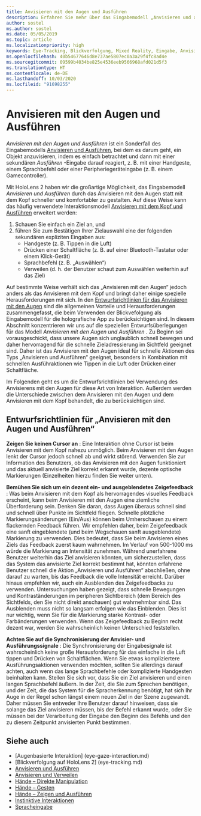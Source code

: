 ```yaml
---
title: Anvisieren mit den Augen und Ausführen
description: Erfahren Sie mehr über das Eingabemodell „Anvisieren und ausführen“, eine Art des Anvisierens und Bestätigens, bei dem das Anvisieren aus einem einfachen Blick auf ein Objekt besteht.
author: sostel
ms.author: sostel
ms.date: 05/05/2019
ms.topic: article
ms.localizationpriority: high
keywords: Eye-Tracking, Blickverfolgung, Mixed Reality, Eingabe, Anvisieren mit den Augen, Zielen mit den Augen, HoloLens 2, Blickgestützte Auswahl
ms.openlocfilehash: 40b54677646d8e737ae5807ec0a3a29f4fc8ad4e
ms.sourcegitcommit: 09599b4034be825e4536eeb9566968afd021d5f3
ms.translationtype: HT
ms.contentlocale: de-DE
ms.lasthandoff: 10/03/2020
ms.locfileid: "91698255"
---
```

# <a name="eye-gaze-and-commit"></a>Anvisieren mit den Augen und Ausführen
_Anvisieren mit den Augen und Ausführen_ ist ein Sonderfall des Eingabemodells [Anvisieren und Ausführen](gaze-and-commit.md), bei dem es darum geht, ein Objekt anzuvisieren, indem es einfach betrachtet und dann mit einer sekundären _Ausführen_ -Eingabe darauf reagiert, z. B. mit einer Handgeste, einem Sprachbefehl oder einer Peripheriegeräteingabe (z. B. einem Gamecontroller). 

Mit HoloLens 2 haben wir die großartige Möglichkeit, das Eingabemodell _Anvisieren und Ausführen_ durch das Anvisieren mit den Augen statt mit dem Kopf schneller und komfortabler zu gestalten. Auf diese Weise kann das häufig verwendete Interaktionsmodell [Anvisieren mit dem Kopf und Ausführen](gaze-and-commit.md) erweitert werden: 
1. Schauen Sie einfach ein Ziel an, und 
2. führen Sie zum Bestätigen Ihrer Zielauswahl eine der folgenden sekundären expliziten Eingaben aus:  
   - Handgeste (z. B. Tippen in die Luft)
   - Drücken einer Schaltfläche (z. B. auf einer Bluetooth-Tastatur oder einem Klick-Gerät)
   - Sprachbefehl (z. B. „Auswählen“)
   - Verweilen (d. h. der Benutzer schaut zum Auswählen weiterhin auf das Ziel)

Auf bestimmte Weise verhält sich das „Anvisieren mit den Augen“ jedoch anders als das Anvisieren mit dem Kopf und bringt daher einige spezielle Herausforderungen mit sich. In den [Entwurfsrichtlinien für das Anvisieren mit den Augen](eye-tracking.md) sind die allgemeinen Vorteile und Herausforderungen zusammengefasst, die beim Verwenden der Blickvefolgung als Eingabemodell für die holografische App zu berücksichtigen sind. In diesem Abschnitt konzentrieren wir uns auf die speziellen Entwurfsüberlegungen für das Modell _Anvisieren mit den Augen und Ausführen_ .
Zu Beginn sei vorausgeschickt, dass unsere Augen sich unglaublich schnell bewegen und daher hervorragend für die schnelle Zieladressierung im Sichtfeld geeignet sind. Daher ist das Anvisieren mit den Augen ideal für schnelle Aktionen des Typs „Anvisieren und Ausführen“ geeignet, besonders in Kombination mit schnellen Ausführaktionen wie Tippen in die Luft oder Drücken einer Schaltfläche.
   
Im Folgenden geht es um die Entwurfsrichtlinien bei Verwendung des Anvisierens mit den Augen für diese Art von Interaktion. Außerdem werden die Unterschiede zwischen dem Anvisieren mit den Augen und dem Anvisieren mit dem Kopf behandelt, die zu berücksichtigen sind.

## <a name="design-guidelines-for-eye-gaze-and-commit"></a>Entwurfsrichtlinien für „Anvisieren mit den Augen und Ausführen“

**Zeigen Sie keinen Cursor an** : Eine Interaktion ohne Cursor ist beim Anvisieren mit dem Kopf nahezu unmöglich. Beim Anvisieren mit den Augen lenkt der Cursor jedoch schnell ab und wirkt störend. Verwenden Sie zur Information des Benutzers, ob das Anvisieren mit den Augen funktioniert und das aktuell anvisierte Ziel korrekt erkannt wurde, dezente optische Markierungen (Einzelheiten hierzu finden Sie weiter unten).

**Bemühen Sie sich um ein dezent ein- und ausgeblendetes Zeigefeedback** : Was beim Anvisieren mit dem Kopf als hervorragendes visuelles Feedback erscheint, kann beim Anvisieren mit den Augen eine ziemliche Überforderung sein. Denken Sie daran, dass Augen überaus schnell sind und schnell über Punkte im Sichtfeld fliegen. Schnelle plötzliche Markierungsänderungen (Ein/Aus) können beim Umherschauen zu einem flackernden Feedback führen. Wir empfehlen daher, beim Zeigefeedback eine sanft eingeblendete (und beim Wegschauen sanft ausgeblendete) Markierung zu verwenden. Dies bedeutet, dass Sie beim Anvisieren eines Ziels das Feedback zuerst kaum wahrnehmen. Im Verlauf von 500-1000 ms würde die Markierung an Intensität zunehmen. Während unerfahrene Benutzer weiterhin das Ziel anvisieren könnten, um sicherzustellen, dass das System das anvisierte Ziel korrekt bestimmt hat, könnten erfahrene Benutzer schnell die Aktion „Anvisieren und Ausführen“ abschließen, ohne darauf zu warten, bis das Feedback die volle Intensität erreicht. Darüber hinaus empfehlen wir, auch ein Ausblenden des Zeigefeedbacks zu verwenden. Untersuchungen haben gezeigt, dass schnelle Bewegungen und Kontraständerungen im peripheren Sichtbereich (dem Bereich des Sichtfelds, den Sie nicht direkt anschauen) gut wahrnehmbar sind.
Das Ausblenden muss nicht so langsam erfolgen wie das Einblenden. Dies ist nur wichtig, wenn Sie für die Markierung starke Kontrast- oder Farbänderungen verwenden. Wenn das Zeigefeedback zu Beginn recht dezent war, werden Sie wahrscheinlich keinen Unterschied feststellen.

**Achten Sie auf die Synchronisierung der Anvisier- und Ausführungssignale** : Die Synchronisierung der Eingabesignale ist wahrscheinlich keine große Herausforderung für das einfache in die Luft tippen und Drücken von Schaltflächen. Wenn Sie etwas kompliziertere Ausführungsaktionen verwenden möchten, sollten Sie allerdings darauf achten, auch wenn das lange Sprachbefehle oder komplizierte Handgesten beinhalten kann. Stellen Sie sich vor, dass Sie ein Ziel anvisieren und einen langen Sprachbefehl äußern. In der Zeit, die Sie zum Sprechen benötigen, und der Zeit, die das System für die Spracherkennung benötigt, hat sich Ihr Auge in der Regel schon längst einem neuen Ziel in der Szene zugewandt. Daher müssen Sie entweder Ihre Benutzer darauf hinweisen, dass sie solange das Ziel anvisieren müssen, bis der Befehl erkannt wurde, oder Sie müssen bei der Verarbeitung der Eingabe den Beginn des Befehls und den zu diesem Zeitpunkt anvisierten Punkt bestimmen.

## <a name="see-also"></a>Siehe auch
* [Augenbasierte Interaktion] (eye-gaze-interaction.md)
* [Blickverfolgung auf HoloLens 2] (eye-tracking.md)
* [Anvisieren und Ausführen](gaze-and-commit.md)
* [Anvisieren und Verweilen](gaze-and-dwell.md)
* [Hände – Direkte Manipulation](direct-manipulation.md)
* [Hände – Gesten](gaze-and-commit.md#composite-gestures)
* [Hände – Zeigen und Ausführen](point-and-commit.md)
* [Instinktive Interaktionen](interaction-fundamentals.md)
* [Spracheingabe](voice-input.md)
